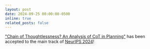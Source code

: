 ```yaml
---
layout: post
date: 2024-09-25 00:00:00-0500
inline: true
related_posts: false
---
```


["Chain of Thoughtlessness? An Analysis of CoT in Planning"](https://arxiv.org/abs/2405.04776) has been accepted to the main track of [NeurIPS 2024](https://neurips.cc/Conferences/2024)!

